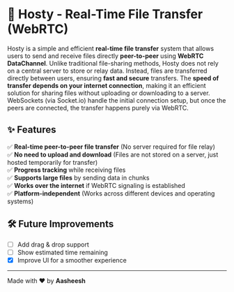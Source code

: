 # 📡 Hosty - Real-Time File Transfer (WebRTC)

Hosty is a simple and efficient **real-time file transfer** system that allows users to send and receive files directly **peer-to-peer** using **WebRTC DataChannel**. Unlike traditional file-sharing methods, Hosty does not rely on a central server to store or relay data. Instead, files are transferred directly between users, ensuring **fast and secure** transfers. The **speed of transfer depends on your internet connection**, making it an efficient solution for sharing files without uploading or downloading to a server. WebSockets (via Socket.io) handle the initial connection setup, but once the peers are connected, the transfer happens purely via WebRTC.

## ✨ Features

✅ **Real-time peer-to-peer file transfer** (No server required for file relay)  
✅ **No need to upload and download** (Files are not stored on a server, just hosted temporarily for transfer)  
✅ **Progress tracking** while receiving files  
✅ **Supports large files** by sending data in chunks  
✅ **Works over the internet** if WebRTC signaling is established  
✅ **Platform-independent** (Works across different devices and operating systems)

## 🛠️ Future Improvements

- [ ] Add drag & drop support  
- [ ] Show estimated time remaining  
- [X] Improve UI for a smoother experience  

---

Made with ❤️ by **Aasheesh**

